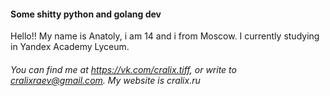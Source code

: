#### Some shitty python and golang dev

Hello!! My name is Anatoly, i am 14 and i from Moscow.
I currently studying in Yandex Academy Lyceum.

###### You can find me at https://vk.com/cralix.tiff, or write to cralixraev@gmail.com. My website is cralix.ru
